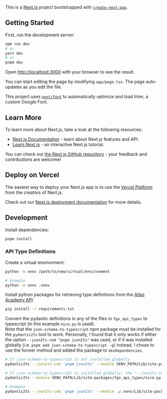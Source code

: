 This is a [Next.js](https://nextjs.org/) project bootstrapped with [`create-next-app`](https://github.com/vercel/next.js/tree/canary/packages/create-next-app).

## Getting Started

First, run the development server:

```bash
npm run dev
# or
yarn dev
# or
pnpm dev
```

Open [http://localhost:3000](http://localhost:3000) with your browser to see the result.

You can start editing the page by modifying `app/page.tsx`. The page auto-updates as you edit the file.

This project uses [`next/font`](https://nextjs.org/docs/basic-features/font-optimization) to automatically optimize and load Inter, a custom Google Font.

## Learn More

To learn more about Next.js, take a look at the following resources:

- [Next.js Documentation](https://nextjs.org/docs) - learn about Next.js features and API.
- [Learn Next.js](https://nextjs.org/learn) - an interactive Next.js tutorial.

You can check out [the Next.js GitHub repository](https://github.com/vercel/next.js/) - your feedback and contributions are welcome!

## Deploy on Vercel

The easiest way to deploy your Next.js app is to use the [Vercel Platform](https://vercel.com/new?utm_medium=default-template&filter=next.js&utm_source=create-next-app&utm_campaign=create-next-app-readme) from the creators of Next.js.

Check out our [Next.js deployment documentation](https://nextjs.org/docs/deployment) for more details.

## Development

Install dependencies:

```bash
pnpm install
```

### API Type Definitions

Create a virtual environment:

```bash
python -m venv /path/to/new/virtual/environment

# Example 
python -m venv .venv
```

Install python packages for retrieving type definitions from the [Atlas Academy API](https://github.com/atlasacademy/fgo-game-data-api):

```bash
pip install -r requirements.txt
```

Convert the pydantic definitions in any of the files in `fgo_api_types` to typescript (in this example `nice.py` is used).  
Note that the `json-schema-to-typescript` npm package must be installed for the `pydantic2ts` tool to work. Personally, I found that it only works if either the option `--json2ts-cmd "pnpm json2ts"` was used, or if it was installed globally (i.e. `pnpm add json-schema-to-typescript -g`) instead. I chose to use the former method and added the package to `devDependencies`.

```bash
# If json-schema-to-typescript is not installed globally
pydantic2ts --json2ts-cmd 'pnpm json2ts' --module VENV_PATH/Lib/site-packages/fgo_api_types/nice.py --output OUTPUT_DIR/FILENAME.ts

# If json-schema-to-typescript is installed globally, the "--json2ts-cmd" option is not necessary
pydantic2ts --module VENV_PATH/Lib/site-packages/fgo_api_types/nice.py --output OUTPUT_DIR/FILENAME.ts

# Example
pydantic2ts --json2ts-cmd 'pnpm json2ts' --module ./.venv/Lib/site-packages/fgo_api_types/nice.py --output ./app/_types/atlasTypes.ts
```
